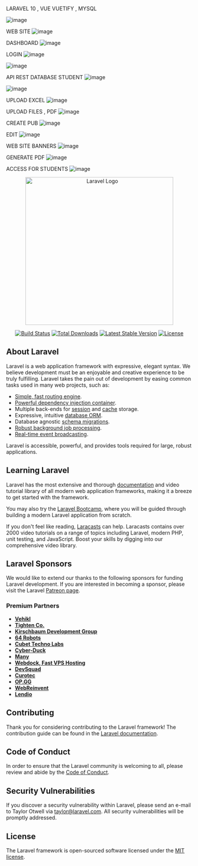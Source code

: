 
LARAVEL 10 , VUE VUETIFY , MYSQL  



![image](https://github.com/user-attachments/assets/1034bd77-789d-443a-968c-028d756d5242)


WEB SITE
![image](https://github.com/user-attachments/assets/5b073adc-68ff-4956-a06e-1a49d795bc30)

DASHBOARD
![image](https://github.com/user-attachments/assets/41ad797b-2924-4e33-b601-6791140b70c4)

LOGIN
![image](https://github.com/user-attachments/assets/23f77549-8697-4e6c-9e7d-762a6b0dbf85)

![image](https://github.com/user-attachments/assets/64204346-62b5-4bc2-aa2d-6c5863a5b884)

API REST DATABASE STUDENT
![image](https://github.com/user-attachments/assets/b10bb39b-740b-4f4a-8fb3-f9672539db53)

![image](https://github.com/user-attachments/assets/ea6d8a0c-9d5d-4a16-9d2f-ace0be5cbc2c)


UPLOAD EXCEL
![image](https://github.com/user-attachments/assets/720b6cf9-4fd9-45a8-b6e3-14736e59f581)

UPLOAD FILES  , PDF 
![image](https://github.com/user-attachments/assets/fa6f91ef-dd40-4d4a-b75d-f0ff7ff5d263)

CREATE PUB
![image](https://github.com/user-attachments/assets/57252dac-432a-45f3-8b79-dcac2ed3aefd)


EDIT
![image](https://github.com/user-attachments/assets/4c0af0c4-7ca7-40c7-87b6-cbdc5a06da16)

WEB SITE BANNERS
![image](https://github.com/user-attachments/assets/ea0c8cd1-bf2b-4be3-a5ad-34bb219969e1)


GENERATE PDF 
![image](https://github.com/user-attachments/assets/e710acf2-78ce-41f1-9aaa-74ab9d8330ea)



ACCESS FOR STUDENTS
![image](https://github.com/user-attachments/assets/ff050df7-5973-4917-894b-8d8e81eb6287)
















<p align="center"><a href="https://laravel.com" target="_blank"><img src="https://raw.githubusercontent.com/laravel/art/master/logo-lockup/5%20SVG/2%20CMYK/1%20Full%20Color/laravel-logolockup-cmyk-red.svg" width="400" alt="Laravel Logo"></a></p>

<p align="center">
<a href="https://github.com/laravel/framework/actions"><img src="https://github.com/laravel/framework/workflows/tests/badge.svg" alt="Build Status"></a>
<a href="https://packagist.org/packages/laravel/framework"><img src="https://img.shields.io/packagist/dt/laravel/framework" alt="Total Downloads"></a>
<a href="https://packagist.org/packages/laravel/framework"><img src="https://img.shields.io/packagist/v/laravel/framework" alt="Latest Stable Version"></a>
<a href="https://packagist.org/packages/laravel/framework"><img src="https://img.shields.io/packagist/l/laravel/framework" alt="License"></a>
</p>

## About Laravel

Laravel is a web application framework with expressive, elegant syntax. We believe development must be an enjoyable and creative experience to be truly fulfilling. Laravel takes the pain out of development by easing common tasks used in many web projects, such as:

- [Simple, fast routing engine](https://laravel.com/docs/routing).
- [Powerful dependency injection container](https://laravel.com/docs/container).
- Multiple back-ends for [session](https://laravel.com/docs/session) and [cache](https://laravel.com/docs/cache) storage.
- Expressive, intuitive [database ORM](https://laravel.com/docs/eloquent).
- Database agnostic [schema migrations](https://laravel.com/docs/migrations).
- [Robust background job processing](https://laravel.com/docs/queues).
- [Real-time event broadcasting](https://laravel.com/docs/broadcasting).

Laravel is accessible, powerful, and provides tools required for large, robust applications.

## Learning Laravel

Laravel has the most extensive and thorough [documentation](https://laravel.com/docs) and video tutorial library of all modern web application frameworks, making it a breeze to get started with the framework.

You may also try the [Laravel Bootcamp](https://bootcamp.laravel.com), where you will be guided through building a modern Laravel application from scratch.

If you don't feel like reading, [Laracasts](https://laracasts.com) can help. Laracasts contains over 2000 video tutorials on a range of topics including Laravel, modern PHP, unit testing, and JavaScript. Boost your skills by digging into our comprehensive video library.

## Laravel Sponsors

We would like to extend our thanks to the following sponsors for funding Laravel development. If you are interested in becoming a sponsor, please visit the Laravel [Patreon page](https://patreon.com/taylorotwell).

### Premium Partners

- **[Vehikl](https://vehikl.com/)**
- **[Tighten Co.](https://tighten.co)**
- **[Kirschbaum Development Group](https://kirschbaumdevelopment.com)**
- **[64 Robots](https://64robots.com)**
- **[Cubet Techno Labs](https://cubettech.com)**
- **[Cyber-Duck](https://cyber-duck.co.uk)**
- **[Many](https://www.many.co.uk)**
- **[Webdock, Fast VPS Hosting](https://www.webdock.io/en)**
- **[DevSquad](https://devsquad.com)**
- **[Curotec](https://www.curotec.com/services/technologies/laravel/)**
- **[OP.GG](https://op.gg)**
- **[WebReinvent](https://webreinvent.com/?utm_source=laravel&utm_medium=github&utm_campaign=patreon-sponsors)**
- **[Lendio](https://lendio.com)**

## Contributing

Thank you for considering contributing to the Laravel framework! The contribution guide can be found in the [Laravel documentation](https://laravel.com/docs/contributions).

## Code of Conduct

In order to ensure that the Laravel community is welcoming to all, please review and abide by the [Code of Conduct](https://laravel.com/docs/contributions#code-of-conduct).

## Security Vulnerabilities

If you discover a security vulnerability within Laravel, please send an e-mail to Taylor Otwell via [taylor@laravel.com](mailto:taylor@laravel.com). All security vulnerabilities will be promptly addressed.

## License

The Laravel framework is open-sourced software licensed under the [MIT license](https://opensource.org/licenses/MIT).
